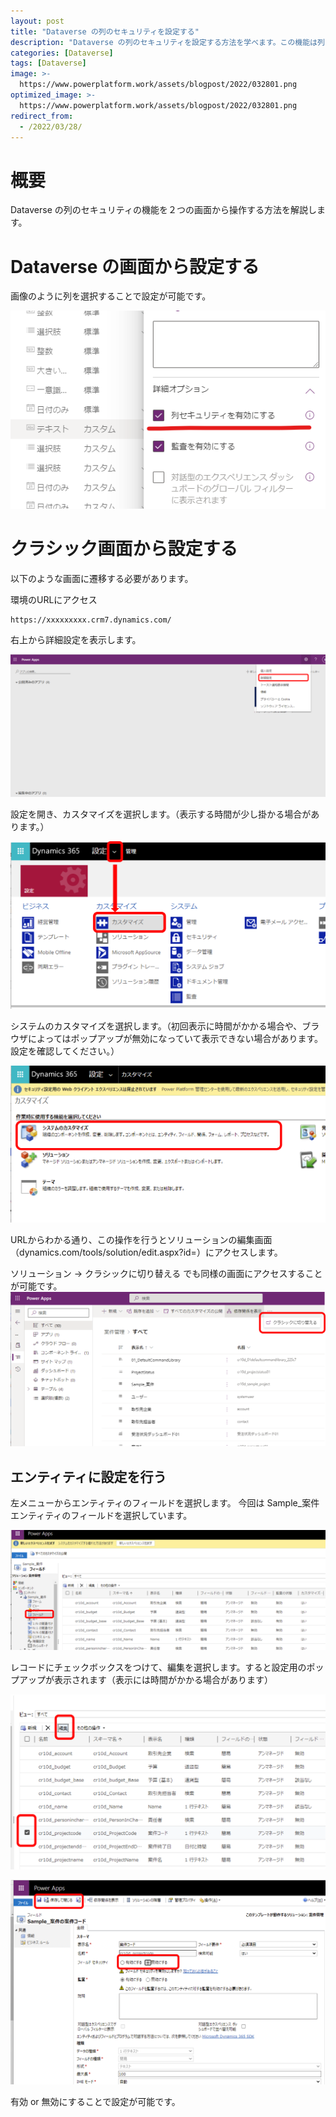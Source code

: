 ```yaml
---
layout: post
title: "Dataverse の列のセキュリティを設定する"
description: "Dataverse の列のセキュリティを設定する方法を学べます。この機能は列ごとに権限を付与したい場合に有効にする必要があります"
categories: [Dataverse]
tags: [Dataverse]
image: >-
  https://www.powerplatform.work/assets/blogpost/2022/032801.png
optimized_image: >-
  https://www.powerplatform.work/assets/blogpost/2022/032801.png
redirect_from:
  - /2022/03/28/
---
```


#  概要

Dataverse の列のセキュリティの機能を２つの画面から操作する方法を解説します。


# Dataverse の画面から設定する

画像のように列を選択することで設定が可能です。

<img src="/assets/blogpost/2022/032801.png"/><br/>


# クラシック画面から設定する

以下のような画面に遷移する必要があります。

環境のURLにアクセス

```
https://xxxxxxxxx.crm7.dynamics.com/

```

右上から詳細設定を表示します。

<img src="/assets/blogpost/2022/032802.png"/><br/>



設定を開き、カスタマイズを選択します。（表示する時間が少し掛かる場合があります。）

<img src="/assets/blogpost/2022/032803.png"/><br/>

システムのカスタマイズを選択します。（初回表示に時間がかかる場合や、ブラウザによってはポップアップが無効になっていて表示できない場合があります。設定を確認してください。）

<img src="/assets/blogpost/2022/032804.png"/><br/>

URLからわかる通り、この操作を行うとソリューションの編集画面（dynamics.com/tools/solution/edit.aspx?id=）にアクセスします。

ソリューション → クラシックに切り替える でも同様の画面にアクセスすることが可能です。
<img src="/assets/blogpost/2022/032805.png"/><br/>

## エンティティに設定を行う

左メニューからエンティティのフィールドを選択します。
今回は Sample_案件エンティティのフィールドを選択しています。

<img src="/assets/blogpost/2022/032806.png"/><br/>

レコードにチェックボックスをつけて、編集を選択します。すると設定用のポップアップが表示されます（表示には時間がかかる場合があります）

<img src="/assets/blogpost/2022/032807.png"/><br/>

<img src="/assets/blogpost/2022/032808.png"/><br/>

有効 or 無効にすることで設定が可能です。
